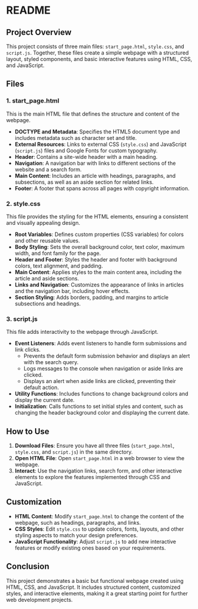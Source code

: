 # README

## Project Overview

This project consists of three main files: `start_page.html`, `style.css`, and `script.js`. Together, these files create a simple webpage with a structured layout, styled components, and basic interactive features using HTML, CSS, and JavaScript.

## Files

### 1. start_page.html

This is the main HTML file that defines the structure and content of the webpage.

- **DOCTYPE and Metadata**: Specifies the HTML5 document type and includes metadata such as character set and title.
- **External Resources**: Links to external CSS (`style.css`) and JavaScript (`script.js`) files and Google Fonts for custom typography.
- **Header**: Contains a site-wide header with a main heading.
- **Navigation**: A navigation bar with links to different sections of the website and a search form.
- **Main Content**: Includes an article with headings, paragraphs, and subsections, as well as an aside section for related links.
- **Footer**: A footer that spans across all pages with copyright information.

### 2. style.css

This file provides the styling for the HTML elements, ensuring a consistent and visually appealing design.

- **Root Variables**: Defines custom properties (CSS variables) for colors and other reusable values.
- **Body Styling**: Sets the overall background color, text color, maximum width, and font family for the page.
- **Header and Footer**: Styles the header and footer with background colors, text alignment, and padding.
- **Main Content**: Applies styles to the main content area, including the article and aside sections.
- **Links and Navigation**: Customizes the appearance of links in articles and the navigation bar, including hover effects.
- **Section Styling**: Adds borders, padding, and margins to article subsections and headings.

### 3. script.js

This file adds interactivity to the webpage through JavaScript.

- **Event Listeners**: Adds event listeners to handle form submissions and link clicks.
  - Prevents the default form submission behavior and displays an alert with the search query.
  - Logs messages to the console when navigation or aside links are clicked.
  - Displays an alert when aside links are clicked, preventing their default action.
- **Utility Functions**: Includes functions to change background colors and display the current date.
- **Initialization**: Calls functions to set initial styles and content, such as changing the header background color and displaying the current date.

## How to Use

1. **Download Files**: Ensure you have all three files (`start_page.html`, `style.css`, and `script.js`) in the same directory.
2. **Open HTML File**: Open `start_page.html` in a web browser to view the webpage.
3. **Interact**: Use the navigation links, search form, and other interactive elements to explore the features implemented through CSS and JavaScript.

## Customization

- **HTML Content**: Modify `start_page.html` to change the content of the webpage, such as headings, paragraphs, and links.
- **CSS Styles**: Edit `style.css` to update colors, fonts, layouts, and other styling aspects to match your design preferences.
- **JavaScript Functionality**: Adjust `script.js` to add new interactive features or modify existing ones based on your requirements.

## Conclusion

This project demonstrates a basic but functional webpage created using HTML, CSS, and JavaScript. It includes structured content, customized styles, and interactive elements, making it a great starting point for further web development projects.
